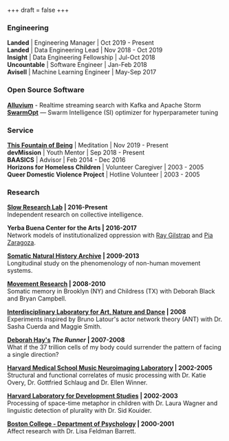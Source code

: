 +++
draft = false
+++
### Engineering

**Landed** | Engineering Manager | Oct 2019 - Present</br>
**Landed** | Data Engineering Lead | Nov 2018 - Oct 2019</br>
**Insight** | Data Engineering Fellowship | Jul-Oct 2018</br>
**Uncountable** | Software Engineer | Jan-Feb 2018</br>
**Avisell** | Machine Learning Engineer | May-Sep 2017</br> 

### Open Source Software

**[Alluvium](https://github.com/SioKCronin/alluvium)** - Realtime streaming search with Kafka and Apache Storm</br>
**[SwarmOpt](https://github.com/SioKCronin/SwarmOpt)** — Swarm Intelligence (SI) optimizer for hyperparameter tuning</br>

### Service

**[This Fountain of Being](https://podcasts.apple.com/us/podcast/this-fountain-of-being/id1485854868)** | Meditation | Nov 2019 - Present</br>
**devMission** | Youth Mentor | Sep 2018 - Present</br>
**BAASICS** | Advisor | Feb 2014 - Dec 2016</br>
**Horizons for Homeless Children** | Volunteer Caregiver | 2003 - 2005</br>
**Queer Domestic Violence Project** | Hotline Volunteer  | 2003 - 2005</br>

### Research

**[Slow Research Lab](https://www.slowlab.net/) | 2016-Present**</br> 
Independent research on collective intelligence.

**Yerba Buena Center for the Arts | 2016-2017**</br>
Network models of institutionalized oppression with [Ray Gilstrap](https://www.linkedin.com/in/rgilstrap/) and [Pia Zaragoza](https://www.linkedin.com/in/piazaragoza/).

**[Somatic Natural History Archive](https://www.youtube.com/user/dancingecologist/videos) | 2009-2013**</br>
Longitudinal study on the phenomenology of non-human movement systems.

**[Movement Research](https://movementresearch.org/) | 2008-2010**</br>
Somatic memory in Brooklyn (NY) and Childress (TX) with Deborah Black
and Bryan Campbell.

**[Interdisciplinary Laboratory for Art, Nature and Dance](http://www.ilandart.org/ilab/) | 2008**</br>
Experiments inspired by Bruno Latour's actor network theory (ANT) with
Dr. Sasha Cuerda and Maggie Smith.

**[Deborah Hay's](https://www.youtube.com/watch?v=j5SYVDPpxUI) _The Runner_ | 2007-2008**</br>
What if the 37 trillion cells of my body could surrender the pattern of
facing a single direction?

**[Harvard Medical School Music Neuroimaging Laboratory](https://www.musicianbrain.com/#index) | 2002-2005**</br>
Structural and functional correlates of music processing with Dr. Katie
Overy, Dr. Gottfried Schlaug and Dr. Ellen Winner.

**[Harvard Laboratory for Development Studies](https://www.harvardlds.org/) | 2002-2003**</br>
Processing of space-time metaphor in children with Dr. Laura Wagner and
linguistic detection of plurality with Dr. Sid Kouider.

**[Boston College - Department of Psychology](https://lisafeldmanbarrett.com/) | 2000-2001**</br>
Affect research with Dr. Lisa Feldman Barrett.
